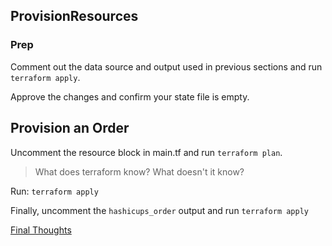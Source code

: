 
## ProvisionResources
### Prep
Comment out the data source and output used in previous sections and run `terraform apply`.

Approve the changes and confirm your state file is empty.

## Provision an Order
Uncomment the resource block in main.tf and run `terraform plan`.

> What does terraform know? What doesn't it know?

Run:
`terraform apply`

Finally, uncomment the `hashicups_order` output and run `terraform apply`



[Final Thoughts](FinalToughts.md)
